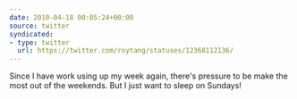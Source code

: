 ```yaml
---
date: 2010-04-18 00:05:24+00:00
source: twitter
syndicated:
- type: twitter
  url: https://twitter.com/roytang/statuses/12368112136/
---
```


Since I have work using up my week again, there's pressure to be make the most out of the weekends. But I just want to sleep on Sundays!